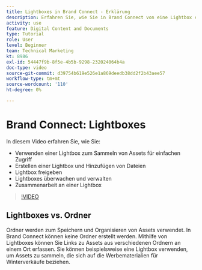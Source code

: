 ```yaml
---
title: Lightboxes in Brand Connect - Erklärung
description: Erfahren Sie, wie Sie in Brand Connect von eine Lightbox erstellen, verwenden, verwalten, freigeben und mit ihnen zusammenarbeiten können. [!UICONTROL Workfront DAM].
activity: use
feature: Digital Content and Documents
type: Tutorial
role: User
level: Beginner
team: Technical Marketing
kt: 8986
exl-id: 54447f9b-8f5e-4b5b-9298-232024064b4a
doc-type: video
source-git-commit: d39754b619e526e1a869deedb38dd2f2b43aee57
workflow-type: tm+mt
source-wordcount: '110'
ht-degree: 0%

---
```


# Brand Connect: Lightboxes

In diesem Video erfahren Sie, wie Sie:

* Verwenden einer Lightbox zum Sammeln von Assets für einfachen Zugriff
* Erstellen einer Lightbox und Hinzufügen von Dateien
* Lightbox freigeben
* Lightboxes überwachen und verwalten
* Zusammenarbeit an einer Lightbox

>[!VIDEO](https://video.tv.adobe.com/v/335248/?quality=12)

## Lightboxes vs. Ordner

Ordner werden zum Speichern und Organisieren von Assets verwendet. In Brand Connect können keine Ordner erstellt werden. Mithilfe von Lightboxes können Sie Links zu Assets aus verschiedenen Ordnern an einem Ort erfassen. Sie können beispielsweise eine Lightbox verwenden, um Assets zu sammeln, die sich auf die Werbematerialien für Winterverkäufe beziehen.
